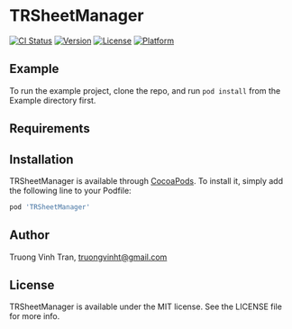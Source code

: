 # TRSheetManager

[![CI Status](https://img.shields.io/travis/truongvinht/TRSheetManager.svg?style=flat)](https://travis-ci.org/truongvinht/TRSheetManager)
[![Version](https://img.shields.io/cocoapods/v/TRSheetManager.svg?style=flat)](https://cocoapods.org/pods/TRSheetManager)
[![License](https://img.shields.io/cocoapods/l/TRSheetManager.svg?style=flat)](https://cocoapods.org/pods/TRSheetManager)
[![Platform](https://img.shields.io/cocoapods/p/TRSheetManager.svg?style=flat)](https://cocoapods.org/pods/TRSheetManager)

## Example

To run the example project, clone the repo, and run `pod install` from the Example directory first.

## Requirements

## Installation

TRSheetManager is available through [CocoaPods](https://cocoapods.org). To install
it, simply add the following line to your Podfile:

```ruby
pod 'TRSheetManager'
```

## Author

Truong Vinh Tran, truongvinht@gmail.com

## License

TRSheetManager is available under the MIT license. See the LICENSE file for more info.
